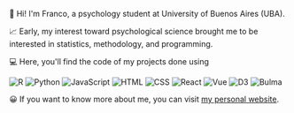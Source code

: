👋 Hi! I'm Franco, a psychology student at University of Buenos Aires (UBA).

📈 Early, my interest toward psychological science brought me to be interested in statistics, methodology, and programming. 

💻 Here, you'll find the code of my projects done using  

![R](https://img.shields.io/badge/-R-white?style=flat-square&logo=R&link=https://github.com/francosbenitez/)
![Python](https://img.shields.io/badge/-Python-white?style=flat-square&logo=python&link=https://github.com/francosbenitez/)
![JavaScript](https://img.shields.io/badge/-JavaScript-white?style=flat-square&logo=javascript&link=https://github.com/francosbenitez/)
![HTML](https://img.shields.io/badge/-HTML-white?style=flat-square&logo=HTML5&link=https://github.com/francosbenitez/)
![CSS](https://img.shields.io/badge/-CSS-white?style=flat-square&logo=CSS3&link=https://github.com/francosbenitez/)
![React](https://img.shields.io/badge/-React-black?style=flat-square&logo=React&link=https://github.com/francosbenitez/)
![Vue](https://img.shields.io/badge/-Vue.js-black?style=flat-square&logo=Vue.js&link=https://github.com/francosbenitez/)
![D3](https://img.shields.io/badge/-D3.js-black?style=flat-square&logo=D3.js&link=https://github.com/francosbenitez/)
![Bulma](https://img.shields.io/badge/-Bulma-black?style=flat-square&logo=Bulma&link=https://github.com/francosbenitez/)

😀 If you want to know more about me, you can visit [my personal website](http://francosbenitez.netlify.app). 
